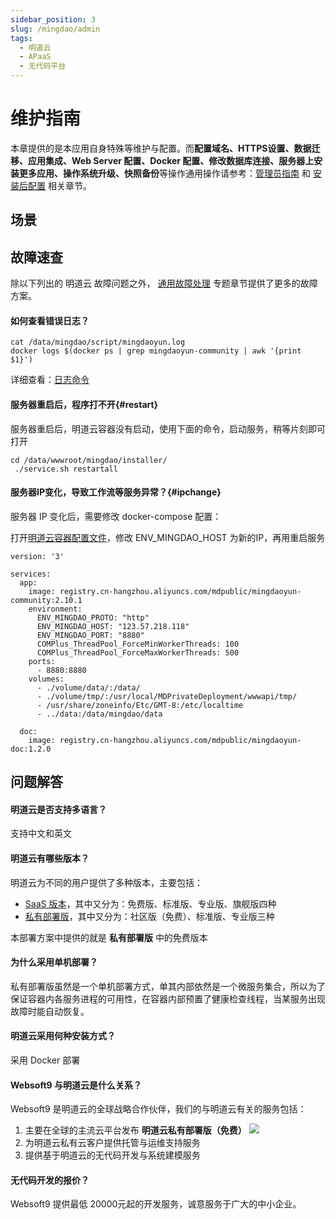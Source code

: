 ```yaml
---
sidebar_position: 3
slug: /mingdao/admin
tags:
  - 明道云
  - APaaS
  - 无代码平台
---
```


# 维护指南

本章提供的是本应用自身特殊等维护与配置。而**配置域名、HTTPS设置、数据迁移、应用集成、Web Server 配置、Docker 配置、修改数据库连接、服务器上安装更多应用、操作系统升级、快照备份**等操作通用操作请参考：[管理员指南](../administrator) 和 [安装后配置](../installation/setup/) 相关章节。

## 场景

## 故障速查

除以下列出的 明道云 故障问题之外， [通用故障处理](../troubleshooting) 专题章节提供了更多的故障方案。 

#### 如何查看错误日志？

```
cat /data/mingdao/script/mingdaoyun.log
docker logs $(docker ps | grep mingdaoyun-community | awk '{print $1}')
```

详细查看：[日志命令](https://docs.pd.mingdao.com/deployment/docker-compose/command.html#日志)

#### 服务器重启后，程序打不开{#restart}

服务器重启后，明道云容器没有启动，使用下面的命令，启动服务，稍等片刻即可打开

```
cd /data/wwwroot/mingdao/installer/
 ./service.sh restartall

```
#### 服务器IP变化，导致工作流等服务异常？{#ipchange}

服务器 IP 变化后，需要修改 docker-compose 配置：

打开[明道云容器配置文件](../mingdao#path)，修改 ENV_MINGDAO_HOST 为新的IP，再用重启服务

```
version: '3'

services:
  app:
    image: registry.cn-hangzhou.aliyuncs.com/mdpublic/mingdaoyun-community:2.10.1
    environment:
      ENV_MINGDAO_PROTO: "http"
      ENV_MINGDAO_HOST: "123.57.218.118"  
      ENV_MINGDAO_PORT: "8880"
      COMPlus_ThreadPool_ForceMinWorkerThreads: 100
      COMPlus_ThreadPool_ForceMaxWorkerThreads: 500
    ports:
      - 8880:8880
    volumes:
      - ./volume/data/:/data/
      - ./volume/tmp/:/usr/local/MDPrivateDeployment/wwwapi/tmp/
      - /usr/share/zoneinfo/Etc/GMT-8:/etc/localtime
      - ../data:/data/mingdao/data

  doc:
    image: registry.cn-hangzhou.aliyuncs.com/mdpublic/mingdaoyun-doc:1.2.0
```


## 问题解答

#### 明道云是否支持多语言？

支持中文和英文

#### 明道云有哪些版本？

明道云为不同的用户提供了多种版本，主要包括：

* [SaaS 版本](https://www.mingdao.com/price)，其中又分为：免费版、标准版、专业版、旗舰版四种
* [私有部署版](https://www.mingdao.com/pd)，其中又分为：社区版（免费）、标准版、专业版三种

本部署方案中提供的就是 **私有部署版** 中的免费版本

#### 为什么采用单机部署？

私有部署版虽然是一个单机部署方式，单其内部依然是一个微服务集合，所以为了保证容器内各服务进程的可用性，在容器内部预置了健康检查线程，当某服务出现故障时能自动恢复。

#### 明道云采用何种安装方式？

采用 Docker 部署

#### Websoft9 与明道云是什么关系？

Websoft9 是明道云的全球战略合作伙伴，我们的与明道云有关的服务包括：

1. 主要在全球的主流云平台发布 **明道云私有部署版（免费）** 
   ![](https://libs.websoft9.com/Websoft9/DocsPicture/zh/mingdao/shouquanshu.jpg)
2. 为明道云私有云客户提供托管与运维支持服务
3. 提供基于明道云的无代码开发与系统建模服务

#### 无代码开发的报价？

Websoft9 提供最低 20000元起的开发服务，诚意服务于广大的中小企业。  